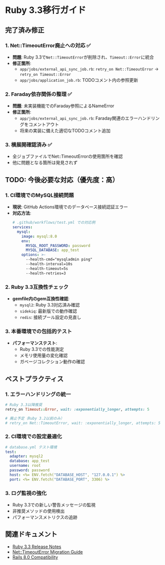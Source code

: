 # Ruby 3.3移行ガイド

## 完了済み修正

### 1. Net::TimeoutError廃止への対応 ✅
- **問題**: Ruby 3.3で`Net::TimeoutError`が削除され、`Timeout::Error`に統合
- **修正箇所**:
  - `app/jobs/external_api_sync_job.rb`: `retry_on Net::TimeoutError` → `retry_on Timeout::Error`
  - `app/jobs/application_job.rb`: TODOコメント内の参照更新

### 2. Faraday依存関係の整理 ✅
- **問題**: 未実装機能でのFaraday参照によるNameError
- **修正箇所**:
  - `app/jobs/external_api_sync_job.rb`: Faraday関連のエラーハンドリングをコメントアウト
  - 将来の実装に備えた適切なTODOコメント追加

### 3. 横展開確認済み ✅
- 全ジョブファイルでNet::TimeoutErrorの使用箇所を確認
- 他に問題となる箇所は発見されず

## TODO: 今後必要な対応（優先度：高）

### 1. CI環境でのMySQL接続問題
- **現状**: GitHub Actions環境でのデータベース接続認証エラー
- **対応方法**:
  ```yaml
  # .github/workflows/test.yml での対応例
  services:
    mysql:
      image: mysql:8.0
      env:
        MYSQL_ROOT_PASSWORD: password
        MYSQL_DATABASE: app_test
      options: >-
        --health-cmd="mysqladmin ping"
        --health-interval=10s
        --health-timeout=5s
        --health-retries=3
  ```

### 2. Ruby 3.3互換性チェック
- **gemfile内のgem互換性確認**:
  - `mysql2`: Ruby 3.3対応済み確認
  - `sidekiq`: 最新版での動作確認
  - `redis`: 接続プール設定の見直し

### 3. 本番環境での包括的テスト
- **パフォーマンステスト**:
  - Ruby 3.3での性能測定
  - メモリ使用量の変化確認
  - ガベージコレクション動作の確認

## ベストプラクティス

### 1. エラーハンドリングの統一
```ruby
# Ruby 3.3以降推奨
retry_on Timeout::Error, wait: :exponentially_longer, attempts: 5

# 廃止予定（Ruby 3.2以前のみ）
# retry_on Net::TimeoutError, wait: :exponentially_longer, attempts: 5
```

### 2. CI環境での設定最適化
```yaml
# database.yml テスト環境
test:
  adapter: mysql2
  database: app_test
  username: root
  password: password
  host: <%= ENV.fetch("DATABASE_HOST", "127.0.0.1") %>
  port: <%= ENV.fetch("DATABASE_PORT", 3306) %>
```

### 3. ログ監視の強化
- Ruby 3.3での新しい警告メッセージの監視
- 非推奨メソッドの使用検出
- パフォーマンスメトリクスの追跡

## 関連ドキュメント
- [Ruby 3.3 Release Notes](https://www.ruby-lang.org/en/news/2023/12/25/ruby-3-3-0-released/)
- [Net::TimeoutError Migration Guide](https://bugs.ruby-lang.org/issues/20042)
- [Rails 8.0 Compatibility](https://guides.rubyonrails.org/upgrading_ruby_on_rails.html)